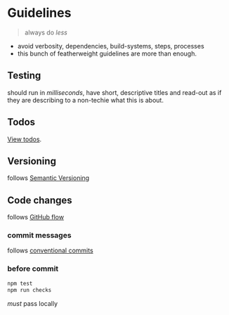 # Guidelines

> always do *less*

- avoid verbosity, dependencies, build-systems, steps, processes
- this bunch of featherweight guidelines are more than enough.

## Testing

should run in *milliseconds*, have short, descriptive titles
and read-out as if they are describing to a non-techie what
this is about.

## Todos

[View todos][todos].

## Versioning

follows [Semantic Versioning][semver]

## Code changes

follows [GitHub flow][github-flow]

### commit messages

follows [conventional commits][conv-comm]

### before commit

```bash
npm test
npm run checks
```
*must* pass locally

[semver]: https://semver.org/
[conv-comm]: https://www.conventionalcommits.org/en/v1.0.0/#summary
[github-flow]: https://docs.github.com/en/get-started/using-github/github-flow
[todos]: ./TODO.md
